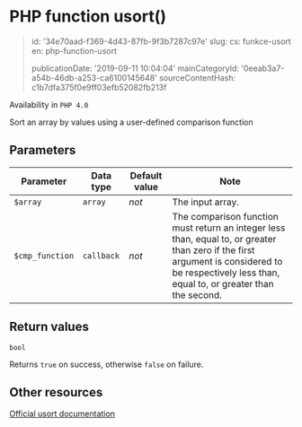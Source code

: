 PHP function usort()
====================

> id: '34e70aad-f369-4d43-87fb-9f3b7287c97e'
> slug:
> 	cs: funkce-usort
> 	en: php-function-usort
> 
> publicationDate: '2019-09-11 10:04:04'
> mainCategoryId: '0eeab3a7-a54b-46db-a253-ca6100145648'
> sourceContentHash: c1b7dfa375f0e9ff03efb52082fb213f

Availability in `PHP 4.0`

Sort an array by values using a user-defined comparison function


Parameters
--------------

| Parameter | Data type | Default value | Note |
|-----|-----|-----|-----|
| `$array` | `array` | *not* | The input array. |
| `$cmp_function` | `callback` | *not* | The comparison function must return an integer less than, equal to, or greater than zero if the first argument is considered to be respectively less than, equal to, or greater than the second. |


Return values
----------------

`bool`

Returns `true` on success, otherwise `false` on failure.

Other resources
------------

[Official usort documentation](https://www.php.net/manual/en/function.usort.php)
